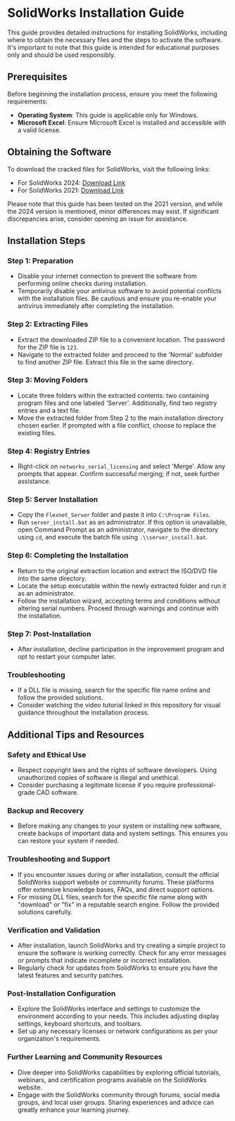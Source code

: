 # SolidWorks Installation Guide

This guide provides detailed instructions for installing SolidWorks, including where to obtain the necessary files and the steps to activate the software. It's important to note that this guide is intended for educational purposes only and should be used responsibly.

## Prerequisites

Before beginning the installation process, ensure you meet the following requirements:
- **Operating System**: This guide is applicable only for Windows.
- **Microsoft Excel**: Ensure Microsoft Excel is installed and accessible with a valid license.

## Obtaining the Software

To download the cracked files for SolidWorks, visit the following links:
- For SolidWorks 2024: [Download Link](https://getintopc.com/softwares/3d-cad/solidworks-2024-free-download/)
- For SolidWorks 2021: [Download Link](https://getintopc.com/softwares/3d-cad/solidworks-2021-free-download/)

Please note that this guide has been tested on the 2021 version, and while the 2024 version is mentioned, minor differences may exist. If significant discrepancies arise, consider opening an issue for assistance.

## Installation Steps

### Step 1: Preparation
- Disable your internet connection to prevent the software from performing online checks during installation.
- Temporarily disable your antivirus software to avoid potential conflicts with the installation files. Be cautious and ensure you re-enable your antivirus immediately after completing the installation.

### Step 2: Extracting Files
- Extract the downloaded ZIP file to a convenient location. The password for the ZIP file is `123`.
- Navigate to the extracted folder and proceed to the 'Normal' subfolder to find another ZIP file. Extract this file in the same directory.

### Step 3: Moving Folders
- Locate three folders within the extracted contents: two containing program files and one labeled 'Server'. Additionally, find two registry entries and a text file.
- Move the extracted folder from Step 2 to the main installation directory chosen earlier. If prompted with a file conflict, choose to replace the existing files.

### Step 4: Registry Entries
- Right-click on `networks_serial_licensing` and select 'Merge'. Allow any prompts that appear. Confirm successful merging; if not, seek further assistance.

### Step 5: Server Installation
- Copy the `Flexnet_Server` folder and paste it into `C:\Program Files`. 
- Run `server_install.bat` as an administrator. If this option is unavailable, open Command Prompt as an administrator, navigate to the directory using `cd`, and execute the batch file using `.\\server_install.bat`.

### Step 6: Completing the Installation
- Return to the original extraction location and extract the ISO/DVD file into the same directory.
- Locate the setup executable within the newly extracted folder and run it as an administrator.
- Follow the installation wizard, accepting terms and conditions without altering serial numbers. Proceed through warnings and continue with the installation.

### Step 7: Post-Installation
- After installation, decline participation in the improvement program and opt to restart your computer later.

### Troubleshooting
- If a DLL file is missing, search for the specific file name online and follow the provided solutions.
- Consider watching the video tutorial linked in this repository for visual guidance throughout the installation process.

## Additional Tips and Resources

### Safety and Ethical Use
- Respect copyright laws and the rights of software developers. Using unauthorized copies of software is illegal and unethical.
- Consider purchasing a legitimate license if you require professional-grade CAD software.

### Backup and Recovery
- Before making any changes to your system or installing new software, create backups of important data and system settings. This ensures you can restore your system if needed.

### Troubleshooting and Support
- If you encounter issues during or after installation, consult the official SolidWorks support website or community forums. These platforms offer extensive knowledge bases, FAQs, and direct support options.
- For missing DLL files, search for the specific file name along with "download" or "fix" in a reputable search engine. Follow the provided solutions carefully.

### Verification and Validation
- After installation, launch SolidWorks and try creating a simple project to ensure the software is working correctly. Check for any error messages or prompts that indicate incomplete or incorrect installation.
- Regularly check for updates from SolidWorks to ensure you have the latest features and security patches.

### Post-Installation Configuration
- Explore the SolidWorks interface and settings to customize the environment according to your needs. This includes adjusting display settings, keyboard shortcuts, and toolbars.
- Set up any necessary licenses or network configurations as per your organization's requirements.

### Further Learning and Community Resources
- Dive deeper into SolidWorks capabilities by exploring official tutorials, webinars, and certification programs available on the SolidWorks website.
- Engage with the SolidWorks community through forums, social media groups, and local user groups. Sharing experiences and advice can greatly enhance your learning journey.
